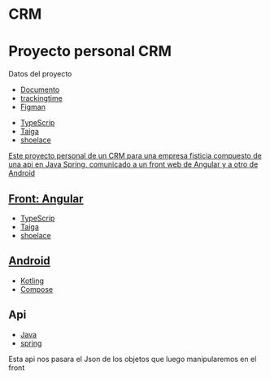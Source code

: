 # CRM
<h1>Proyecto personal CRM</h1>
<p>Datos del proyecto</p>
<ul>
    <li><a href="https://www.typescriptlang.org/">Documento</a></li>
    <li><a href="https://taiga-ui.dev/">trackingtime</a></li>
    <li><a href="">Figman</a></li>
</ul>
<ul>
    <li><a href="https://www.typescriptlang.org/">TypeScrip</a></li>
    <li><a href="https://taiga-ui.dev/">Taiga</a></li>
    <li><a href="https://shoelace.style/">shoelace</a</li>
</ul>
<p>
    Este proyecto personal de un CRM para una empresa fisticia compuesto de una 
    api en Java Spring, comunicado a un front web de Angular y a otro de Android
</p>
<h2>Front: Angular </h2>
<ul>
    <li><a href="https://www.typescriptlang.org/">TypeScrip</a></li>
    <li><a href="https://taiga-ui.dev/">Taiga</a></li>
    <li><a href="https://shoelace.style/">shoelace</a</li>
</ul>
<h2>Android </h2>
<ul>
    <li><a href="https://kotlinlang.org/">Kotling</a</li>
    <li><a href="https://developer.android.com/courses/pathways/compose?hl=es-419">Compose<a></li>
</ul>
<h2>Api</h2>
<ul>
    <li><a href="https://dev.java/">Java</a</li>
    <li><a href="https://spring.io/">spring<a></li>
</ul>
<p>Esta api nos pasara el Json de los objetos que luego manipularemos en el front</p>